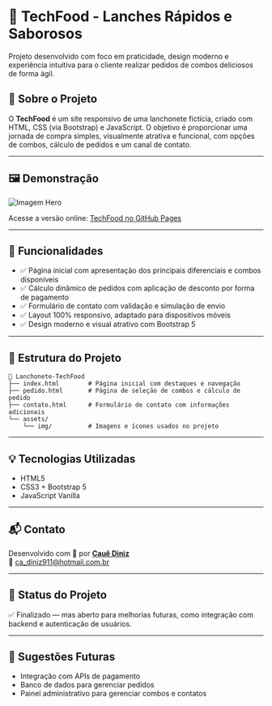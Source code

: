 # 🍔 TechFood - Lanches Rápidos e Saborosos

Projeto desenvolvido com foco em praticidade, design moderno e experiência intuitiva para o cliente realizar pedidos de combos deliciosos de forma ágil.

## 🚀 Sobre o Projeto

O **TechFood** é um site responsivo de uma lanchonete fictícia, criado com HTML, CSS (via Bootstrap) e JavaScript. O objetivo é proporcionar uma jornada de compra simples, visualmente atrativa e funcional, com opções de combos, cálculo de pedidos e um canal de contato.

---

## 🖼️ Demonstração

![Imagem Hero](https://img.icons8.com/ios-filled/240/ffffff/hamburger.png)

Acesse a versão online: [TechFood no GitHub Pages](https://diniz011.github.io/Lanchonete-TechFood/)

---

## 🔧 Funcionalidades

- ✅ Página inicial com apresentação dos principais diferenciais e combos disponíveis
- ✅ Cálculo dinâmico de pedidos com aplicação de desconto por forma de pagamento
- ✅ Formulário de contato com validação e simulação de envio
- ✅ Layout 100% responsivo, adaptado para dispositivos móveis
- ✅ Design moderno e visual atrativo com Bootstrap 5

---

## 📁 Estrutura do Projeto

```
📂 Lanchonete-TechFood
├── index.html        # Página inicial com destaques e navegação
├── pedido.html       # Página de seleção de combos e cálculo de pedido
├── contato.html      # Formulário de contato com informações adicionais
└── assets/
    └── img/          # Imagens e ícones usados no projeto
```

---

## 💡 Tecnologias Utilizadas

- HTML5
- CSS3 + Bootstrap 5
- JavaScript Vanilla

---

## 📬 Contato

Desenvolvido com 💙 por **[Cauê Diniz](https://github.com/Diniz011)**  
📧 ca_diniz911@hotmail.com.br  

---

## 📌 Status do Projeto

✅ Finalizado — mas aberto para melhorias futuras, como integração com backend e autenticação de usuários.

---

## 🧠 Sugestões Futuras

- Integração com APIs de pagamento
- Banco de dados para gerenciar pedidos
- Painel administrativo para gerenciar combos e contatos

